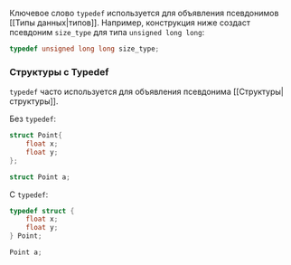 Ключевое слово `typedef` используется для объявления псевдонимов [[Типы данных|типов]].
Например, конструкция ниже создаст псевдоним `size_type` для типа `unsigned long long`: 
```c
typedef unsigned long long size_type;
```

### Структуры с Typedef
`typedef` часто используется для объявления псевдонима [[Структуры|структуры]].

Без `typedef`:
```c
struct Point{
    float x;
    float y;
};

struct Point a;
```

С `typedef`:
```c
typedef struct {
    float x;
    float y;
} Point;

Point a;
```
